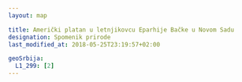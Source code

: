 ```yaml
---
layout: map

title: Američki platan u letnjikovcu Eparhije Bačke u Novom Sadu
designation: Spomenik prirode
last_modified_at: 2018-05-25T23:19:57+02:00

geoSrbija:
  L1_299: [2]
---
```

